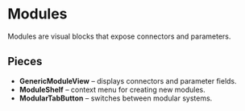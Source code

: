 # Modules

Modules are visual blocks that expose connectors and parameters.

## Pieces

- **GenericModuleView** – displays connectors and parameter fields.
- **ModuleShelf** – context menu for creating new modules.
- **ModularTabButton** – switches between modular systems.
